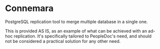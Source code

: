 # Connemara
PostgreSQL replication tool to merge multiple database in a single one.

This is provided AS IS, as an example of what can be achieved with an ad-hoc replication.
It's specifically tailored to PeopleDoc's need, and should not be considered a practical solution for any other need.
